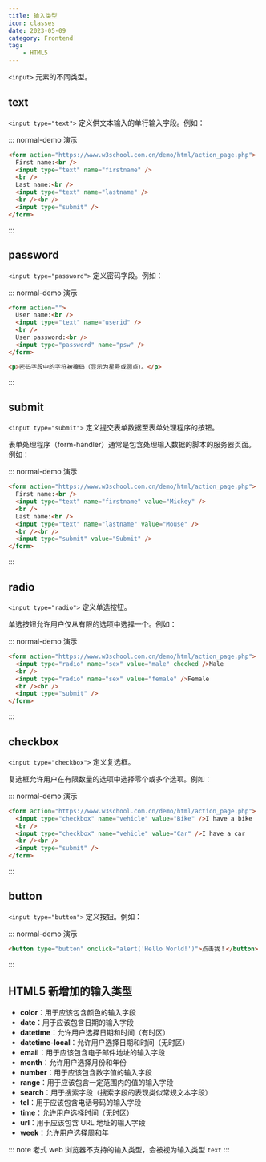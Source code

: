 ```yaml
---
title: 输入类型
icon: classes
date: 2023-05-09
category: Frontend
tag:
    - HTML5
---
```


`<input>` 元素的不同类型。

## text

`<input type="text">` 定义供文本输入的单行输入字段。例如：

::: normal-demo 演示

```html
<form action="https://www.w3school.com.cn/demo/html/action_page.php">
  First name:<br />
  <input type="text" name="firstname" />
  <br />
  Last name:<br />
  <input type="text" name="lastname" />
  <br /><br />
  <input type="submit" />
</form>
```

:::

## password

`<input type="password">` 定义密码字段。例如：

::: normal-demo 演示

```html
<form action="">
  User name:<br />
  <input type="text" name="userid" />
  <br />
  User password:<br />
  <input type="password" name="psw" />
</form>

<p>密码字段中的字符被掩码（显示为星号或圆点）。</p>
```

:::

## submit

`<input type="submit">` 定义提交表单数据至表单处理程序的按钮。

表单处理程序（form-handler）通常是包含处理输入数据的脚本的服务器页面。例如：

::: normal-demo 演示

```html
<form action="https://www.w3school.com.cn/demo/html/action_page.php">
  First name:<br />
  <input type="text" name="firstname" value="Mickey" />
  <br />
  Last name:<br />
  <input type="text" name="lastname" value="Mouse" />
  <br /><br />
  <input type="submit" value="Submit" />
</form>
```

:::

## radio

`<input type="radio">` 定义单选按钮。

单选按钮允许用户仅从有限的选项中选择一个。例如：

::: normal-demo 演示

```html
<form action="https://www.w3school.com.cn/demo/html/action_page.php">
  <input type="radio" name="sex" value="male" checked />Male
  <br />
  <input type="radio" name="sex" value="female" />Female
  <br /><br />
  <input type="submit" />
</form>
```

:::

## checkbox

`<input type="checkbox">` 定义复选框。

复选框允许用户在有限数量的选项中选择零个或多个选项。例如：

::: normal-demo 演示

```html
<form action="https://www.w3school.com.cn/demo/html/action_page.php">
  <input type="checkbox" name="vehicle" value="Bike" />I have a bike
  <br />
  <input type="checkbox" name="vehicle" value="Car" />I have a car
  <br /><br />
  <input type="submit" />
</form>
```

:::

## button

`<input type="button">` 定义按钮。例如：

::: normal-demo 演示

```html
<button type="button" onclick="alert('Hello World!')">点击我！</button>
```

:::

## HTML5 新增加的输入类型

- **color**：用于应该包含颜色的输入字段
- **date**：用于应该包含日期的输入字段
- **datetime**：允许用户选择日期和时间（有时区）
- **datetime-local**：允许用户选择日期和时间（无时区）
- **email**：用于应该包含电子邮件地址的输入字段
- **month**：允许用户选择月份和年份
- **number**：用于应该包含数字值的输入字段
- **range**：用于应该包含一定范围内的值的输入字段
- **search**：用于搜索字段（搜索字段的表现类似常规文本字段）
- **tel**：用于应该包含电话号码的输入字段
- **time**：允许用户选择时间（无时区）
- **url**：用于应该包含 URL 地址的输入字段
- **week**：允许用户选择周和年

::: note
老式 web 浏览器不支持的输入类型，会被视为输入类型 `text`
:::

